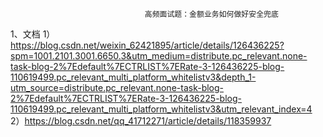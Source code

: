                                   高频面试题：金额业务如何做好安全兜底
1、文档
1）https://blog.csdn.net/weixin_62421895/article/details/126436225?spm=1001.2101.3001.6650.3&utm_medium=distribute.pc_relevant.none-task-blog-2%7Edefault%7ECTRLIST%7ERate-3-126436225-blog-110619499.pc_relevant_multi_platform_whitelistv3&depth_1-utm_source=distribute.pc_relevant.none-task-blog-2%7Edefault%7ECTRLIST%7ERate-3-126436225-blog-110619499.pc_relevant_multi_platform_whitelistv3&utm_relevant_index=4
2）https://blog.csdn.net/qq_41712271/article/details/118359937